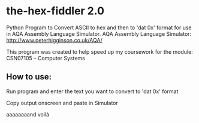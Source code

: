 # the-hex-fiddler 2.0
Python Program to Convert ASCII to hex and then to 'dat 0x' format for use in AQA Assembly Language Simulator.
AQA Assembly Language Simulator: http://www.peterhigginson.co.uk/AQA/

This program was created to help speed up my coursework for the module: CSN07105 – Computer Systems


## How to use:


Run program and enter the text you want to convert to 'dat 0x' format

Copy output onscreen and paste in Simulator


aaaaaaaand voilà

